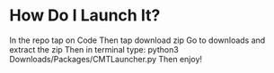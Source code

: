 # How Do I Launch It?
In the repo tap on Code
Then tap download zip
Go to downloads and extract the zip
Then in terminal type:
python3 Downloads/Packages/CMTLauncher.py
Then enjoy!
